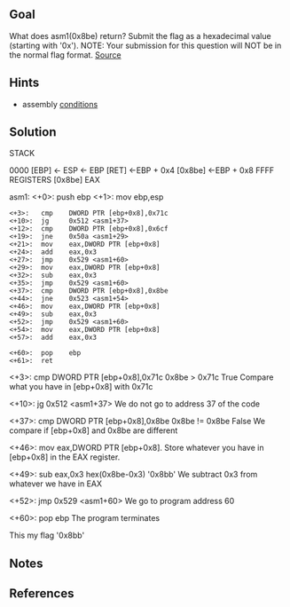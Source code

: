 ## Goal
What does asm1(0x8be) return? Submit the flag as a hexadecimal value (starting with '0x'). NOTE: Your submission for this question will NOT be in the normal flag format. [Source](https://jupiter.challenges.picoctf.org/static/66c927e32f3d7be7a62d13a7c2250943/test.S)
## Hints
+ assembly [conditions](https://www.tutorialspoint.com/assembly_programming/assembly_conditions.htm)
## Solution
 STACK
 
 0000
 [EBP] <- ESP <- EBP
 [RET] <-EBP + 0x4
 [0x8be] <-EBP + 0x8
 FFFF
 REGISTERS
[0x8be] EAX

asm1:
	<+0>:	push   ebp
	<+1>:	mov    ebp,esp
	
	<+3>:	cmp    DWORD PTR [ebp+0x8],0x71c
	<+10>:	jg     0x512 <asm1+37>
	<+12>:	cmp    DWORD PTR [ebp+0x8],0x6cf
	<+19>:	jne    0x50a <asm1+29>
	<+21>:	mov    eax,DWORD PTR [ebp+0x8]
	<+24>:	add    eax,0x3
	<+27>:	jmp    0x529 <asm1+60>
	<+29>:	mov    eax,DWORD PTR [ebp+0x8]
	<+32>:	sub    eax,0x3
	<+35>:	jmp    0x529 <asm1+60>
	<+37>:	cmp    DWORD PTR [ebp+0x8],0x8be
	<+44>:	jne    0x523 <asm1+54>
	<+46>:	mov    eax,DWORD PTR [ebp+0x8]
	<+49>:	sub    eax,0x3
	<+52>:	jmp    0x529 <asm1+60>
	<+54>:	mov    eax,DWORD PTR [ebp+0x8]
	<+57>:	add    eax,0x3
	
	<+60>:	pop    ebp
	<+61>:	ret    

<+3>: cmp DWORD PTR [ebp+0x8],0x71c 
0x8be > 0x71c
True
Compare what you have in [ebp+0x8] with 0x71c 

<+10>: jg 0x512 <asm1+37>
We do not go to address 37 of the code

<+37>: cmp DWORD PTR [ebp+0x8],0x8be
0x8be != 0x8be
False
We compare if [ebp+0x8] and 0x8be are different

<+46>: mov eax,DWORD PTR [ebp+0x8].
Store whatever you have in [ebp+0x8] in the EAX register.

<+49>: sub eax,0x3
 hex(0x8be-0x3)
'0x8bb'
We subtract 0x3 from whatever we have in EAX

<+52>: jmp 0x529 <asm1+60>
We go to program address 60

<+60>: pop ebp
The program terminates

This my flag
'0x8bb'

## Notes

## References